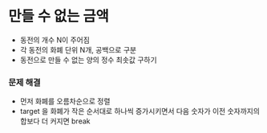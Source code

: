 # 만들 수 없는 금액

- 동전의 개수 N이 주어짐
- 각 동전의 화폐 단위 N개, 공백으로 구분
- 동전으로 만들 수 없는 양의 정수 최솟값 구하기

### 문제 해결

- 먼저 화폐를 오름차순으로 정렬
- target 을 화폐가 작은 순서대로 하나씩 증가시키면서 다음 숫자가 이전 숫자까지의 합보다 더 커지면 break